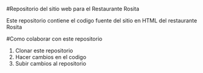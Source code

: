 #Repositorio del sitio web para el Restaurante Rosita

Este repositorio contiene el codigo fuente del sitio en HTML del restaurante Rosita

#Como colaborar con este repositorio

1. Clonar este repositorio
2. Hacer cambios en el codigo
3. Subir cambios al repositorio
